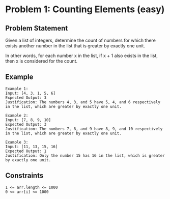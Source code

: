 # Problem 1: Counting Elements (easy)

## Problem Statement

Given a list of integers, determine the count of numbers for which there exists
another number in the list that is greater by exactly one unit.

In other words, for each number x in the list, if x + 1 also exists in the list,
then x is considered for the count.

## Example

```text
Example 1:
Input: [4, 3, 1, 5, 6]
Expected Output: 3
Justification: The numbers 4, 3, and 5 have 5, 4, and 6 respectively in the list, which are greater by exactly one unit.

Example 2:
Input: [7, 8, 9, 10]
Expected Output: 3
Justification: The numbers 7, 8, and 9 have 8, 9, and 10 respectively in the list, which are greater by exactly one unit.

Example 3:
Input: [11, 13, 15, 16]
Expected Output: 1
Justification: Only the number 15 has 16 in the list, which is greater by exactly one unit.
```

## Constraints

```text
1 <= arr.length <= 1000
0 <= arr[i] <= 1000
```
